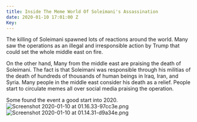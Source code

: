 ```yaml
---
title: Inside The Meme World Of Soleimani's Assassination
date: 2020-01-10 17:01:00 Z
Key: 
---
```


The killing of Soleimani spawned lots of reactions around the world. Many saw the operations as an illegal and irresponsible action by Trump that could set the whole middle east on fire.

On the other hand, Many from the middle east are praising the death of Soleimani. The fact is that Soleimani was responsible through his militias of the death of hundreds of thousands of human beings in Iraq, Iran, and Syria. Many people in the middle east consider his death as a relief. People start to circulate memes all over social media praising the operation.

Some found the event a good start into 2020.
![Screenshot 2020-01-10 at 01.16.33-97cc3e.png](/uploads/Screenshot%202020-01-10%20at%2001.16.33-97cc3e.png)![Screenshot 2020-01-10 at 01.14.31-d9a34e.png](/uploads/Screenshot%202020-01-10%20at%2001.14.31-d9a34e.png)